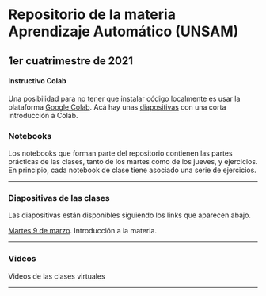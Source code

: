 # Repositorio de la materia Aprendizaje Automático (UNSAM)

## 1er cuatrimestre de 2021

#### Instructivo Colab

Una posibilidad para no tener que instalar código localmente es usar la plataforma [Google Colab](https://colab.research.google.com). Acá hay unas [diapositivas](https://drive.google.com/file/d/1QfcxTrgpElsFVkpLeImfKnxc2EJzZg2J/view) con una corta introducción a Colab.

### Notebooks

Los notebooks que forman parte del repositorio contienen las partes prácticas de las clases, tanto de los martes como de los jueves, y ejercicios. En principio, cada notebook de clase tiene asociado una serie de ejercicios.

***

### Diapositivas de las clases

Las diapositivas están disponibles siguiendo los links que aparecen abajo.

[Martes 9 de marzo](https://drive.google.com/file/d/1xXvc_jrgUXyAgCbXTO26PSla8CApclxY/view). Introducción a la materia.

---

### Videos

Videos de las clases virtuales

---
